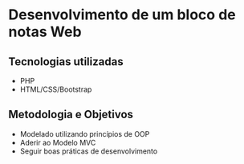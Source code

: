 # Desenvolvimento de um bloco de notas Web

## Tecnologias utilizadas

- PHP
- HTML/CSS/Bootstrap

## Metodologia e Objetivos

- Modelado utilizando princípios de OOP
- Aderir ao Modelo MVC
- Seguir boas práticas de desenvolvimento
